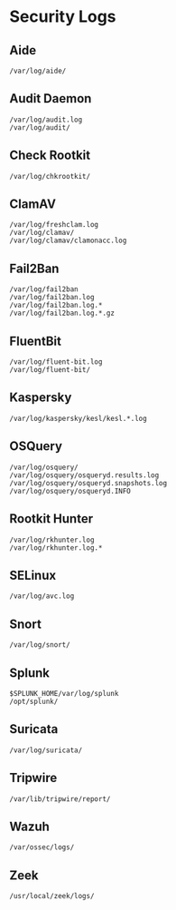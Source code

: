 # Security Logs

## Aide

```
/var/log/aide/
```

## Audit Daemon

```
/var/log/audit.log
/var/log/audit/
```

## Check Rootkit

```
/var/log/chkrootkit/
```

## ClamAV

```
/var/log/freshclam.log
/var/log/clamav/
/var/log/clamav/clamonacc.log
```

## Fail2Ban

```
/var/log/fail2ban
/var/log/fail2ban.log
/var/log/fail2ban.log.*
/var/log/fail2ban.log.*.gz
```

## FluentBit

```
/var/log/fluent-bit.log
/var/log/fluent-bit/
```

## Kaspersky

```
/var/log/kaspersky/kesl/kesl.*.log
```

## OSQuery

```
/var/log/osquery/
/var/log/osquery/osqueryd.results.log
/var/log/osquery/osqueryd.snapshots.log
/var/log/osquery/osqueryd.INFO
```

## Rootkit Hunter

```
/var/log/rkhunter.log
/var/log/rkhunter.log.*
```

## SELinux

```
/var/log/avc.log
```

## Snort

```
/var/log/snort/
```

## Splunk

```
$SPLUNK_HOME/var/log/splunk
/opt/splunk/
```

## Suricata

```
/var/log/suricata/
```

## Tripwire

```
/var/lib/tripwire/report/
```

## Wazuh

```
/var/ossec/logs/
```

## Zeek

```
/usr/local/zeek/logs/
```